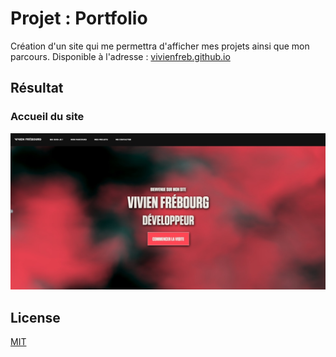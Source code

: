 # Projet : Portfolio

Création d'un site qui me permettra d'afficher mes projets ainsi que mon parcours.
Disponible à l'adresse : [vivienfreb.github.io](https://vivienfreb.github.io/)

## Résultat
### Accueil du site
![Visuel](assets/img/accueil.jpg)

## License
[MIT](https://choosealicense.com/licenses/mit/)


